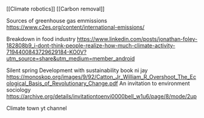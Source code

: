[[Climate robotics]]
[[Carbon removal]]

Sources of greenhouse gas emmissions
https://www.c2es.org/content/international-emissions/

Breakdown in food industry
https://www.linkedin.com/posts/jonathan-foley-182808b9_i-dont-think-people-realize-how-much-climate-activity-7194400843729629184-KO0V?utm_source=share&utm_medium=member_android

Silent spring
Development with sustainability book ni jay
https://monoskop.org/images/9/92/Catton_Jr_William_R_Overshoot_The_Ecological_Basis_of_Revolutionary_Change.pdf
An invitation to environment sociology
https://archive.org/details/invitationtoenvi0000bell_w1u6/page/8/mode/2up

Climate town yt channel